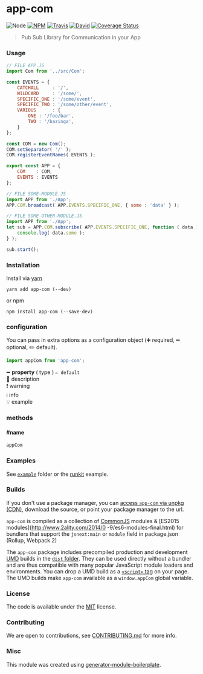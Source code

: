# app-com

![Node](https://img.shields.io/node/v/app-com.svg?style=flat-square)
[![NPM](https://img.shields.io/npm/v/app-com.svg?style=flat-square)](https://www.npmjs.com/package/app-com)
[![Travis](https://img.shields.io/travis/flndr/app-com/master.svg?style=flat-square)](https://travis-ci.org/flndr/app-com)
[![David](https://img.shields.io/david/flndr/app-com.svg?style=flat-square)](https://david-dm.org/flndr/app-com)
[![Coverage Status](https://img.shields.io/coveralls/flndr/app-com.svg?style=flat-square)](https://coveralls.io/github/flndr/app-com)

> Pub Sub Library for Communication in your App

### Usage

```js
// FILE APP.JS
import Com from '../src/Com';

const EVENTS = {
    CATCHALL     : '/',
    WILDCARD     : '/some/',
    SPECIFIC_ONE : '/some/event',
    SPECIFIC_TWO : '/some/other/event',
    VARIOUS      : {
        ONE : '/foo/bar',
        TWO : '/bazinga',
    }
};

const COM = new Com();
COM.setSeparator( '/' );
COM.registerEventNames( EVENTS );

export const APP = {
    COM    : COM,
    EVENTS : EVENTS
};

// FILE SOME-MODULE.JS
import APP from './App';
APP.COM.broadcast( APP.EVENTS.SPECIFIC_ONE, { some : 'data' } );

// FILE SOME-OTHER-MODULE.JS
import APP from './App';
let sub = APP.COM.subscribe( APP.EVENTS.SPECIFIC_ONE, function ( data ) {
    console.log( data.some );
} );

sub.start();
```

### Installation

Install via [yarn](https://github.com/yarnpkg/yarn)

	yarn add app-com (--dev)

or npm

	npm install app-com (--save-dev)


### configuration

You can pass in extra options as a configuration object (➕ required, ➖ optional, ✏️ default).

```js
import appCom from 'app-com';

```

➖ **property** ( type ) ` ✏️ default `
<br/> 📝 description
<br/> ❗️ warning
<br/> ℹ️ info
<br/> 💡 example

### methods

#### #name 

```js
appCom

```

### Examples

See [`example`](example/script.js) folder or the [runkit](https://runkit.com/flndr/app-com) example.

### Builds

If you don't use a package manager, you can [access `app-com` via unpkg (CDN)](https://unpkg.com/app-com/), download the source, or point your package manager to the url.

`app-com` is compiled as a collection of [CommonJS](http://webpack.github.io/docs/commonjs.html) modules & [ES2015 modules](http://www.2ality.com/2014/0
  -9/es6-modules-final.html) for bundlers that support the `jsnext:main` or `module` field in package.json (Rollup, Webpack 2)

The `app-com` package includes precompiled production and development [UMD](https://github.com/umdjs/umd) builds in the [`dist` folder](https://unpkg.com/app-com/dist/). They can be used directly without a bundler and are thus compatible with many popular JavaScript module loaders and environments. You can drop a UMD build as a [`<script>` tag](https://unpkg.com/app-com) on your page. The UMD builds make `app-com` available as a `window.appCom` global variable.

### License

The code is available under the [MIT](LICENSE) license.

### Contributing

We are open to contributions, see [CONTRIBUTING.md](CONTRIBUTING.md) for more info.

### Misc

This module was created using [generator-module-boilerplate](https://github.com/duivvv/generator-module-boilerplate).

